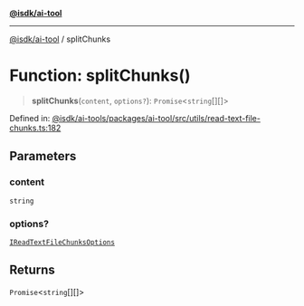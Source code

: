 [**@isdk/ai-tool**](../README.md)

***

[@isdk/ai-tool](../globals.md) / splitChunks

# Function: splitChunks()

> **splitChunks**(`content`, `options?`): `Promise`\<`string`[][]\>

Defined in: [@isdk/ai-tools/packages/ai-tool/src/utils/read-text-file-chunks.ts:182](https://github.com/isdk/ai-tool.js/blob/e883e341c67e937e7d3a3e95e8bc56844896f5a3/src/utils/read-text-file-chunks.ts#L182)

## Parameters

### content

`string`

### options?

[`IReadTextFileChunksOptions`](../interfaces/IReadTextFileChunksOptions.md)

## Returns

`Promise`\<`string`[][]\>
